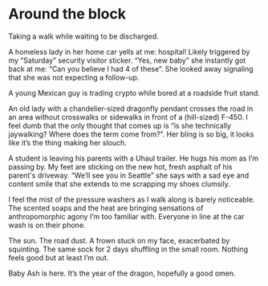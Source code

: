 # Around the block

Taking a walk while waiting to be discharged.

A homeless lady in her home car yells at me: hospital! Likely triggered by my “Saturday” security visitor sticker. “Yes, new baby” she instantly got back at me: “Can you believe I had 4 of these”. She looked away signaling that she was not expecting a follow-up.

A young Mexican guy is trading crypto while bored at a roadside fruit stand.

An old lady with a chandelier-sized dragonfly pendant crosses the road in an area without crosswalks or sidewalks in front of a (hill-sized) F-450. I feel dumb that the only thought that comes up is “is she technically jaywalking? Where does the term come from?”. Her bling is so big, it looks like it’s the thing making her slouch.

A student is leaving his parents with a Uhaul trailer. He hugs his mom as I’m passing by. My feet are sticking on the new hot, fresh asphalt of his parent's driveway. “We’ll see you in Seattle” she says with a sad eye and content smile that she extends to me scrapping my shoes clumsily.

I feel the mist of the pressure washers as I walk along is barely noticeable. The scented soaps and the heat are bringing sensations of anthropomorphic agony I’m too familiar with. Everyone in line at the car wash is on their phone.

The sun. The road dust. A frown stuck on my face, exacerbated by squinting. The same sock for 2 days shuffling in the small room. Nothing feels good but at least I’m out.

Baby Ash is here. It’s the year of the dragon, hopefully a good omen.